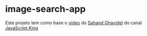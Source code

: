 # image-search-app
Este projeto tem como base o [video](https://www.youtube.com/watch?v=g6v_vbqKYeU&amp;t=4933s) do [Sahand Ghavidel](https://github.com/sahandghavidel) do canal [JavaScript King](https://www.youtube.com/@JavaScriptKing)
